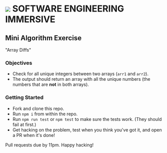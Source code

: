 # ![](https://ga-dash.s3.amazonaws.com/production/assets/logo-9f88ae6c9c3871690e33280fcf557f33.png) SOFTWARE ENGINEERING IMMERSIVE

## Mini Algorithm Exercise

"Array Diffs"

### Objectives

- Check for all unique integers between two arrays (`arr1` and `arr2`).
- The output should return an array with all the unique numbers (the numbers that are **not** in both arrays).

### Getting Started

- Fork and clone this repo.
- Run `npm i` from within the repo.
- Run `npm run test` or `npm test` to make sure the tests work. (They should fail at first.)
- Get hacking on the problem, test when you think you've got it, and open a PR when it's done!

Pull requests due by 11pm. Happy hacking!